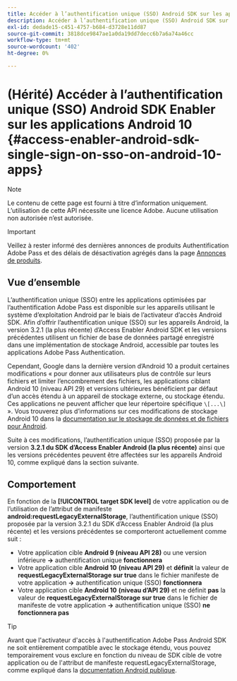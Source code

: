 ```yaml
---
title: Accéder à l’authentification unique (SSO) Android SDK sur les applications Android 10
description: Accéder à l’authentification unique (SSO) Android SDK sur les applications Android 10
exl-id: dedade15-c451-4757-b684-d3728e11dd87
source-git-commit: 3818dce9847ae1a0da19dd7decc6b7a6a74a46cc
workflow-type: tm+mt
source-wordcount: '402'
ht-degree: 0%

---
```


# (Hérité) Accéder à l’authentification unique (SSO) Android SDK Enabler sur les applications Android 10 {#access-enabler-android-sdk-single-sign-on-sso-on-android-10-apps}

>[!NOTE]
>
>Le contenu de cette page est fourni à titre d’information uniquement. L’utilisation de cette API nécessite une licence Adobe. Aucune utilisation non autorisée n’est autorisée.

>[!IMPORTANT]
>
> Veillez à rester informé des dernières annonces de produits Authentification Adobe Pass et des délais de désactivation agrégés dans la page [Annonces de produits](/help/authentication/product-announcements.md).

## Vue d’ensemble

L’authentification unique (SSO) entre les applications optimisées par l’authentification Adobe Pass est disponible sur les appareils utilisant le système d’exploitation Android par le biais de l’activateur d’accès Android SDK. Afin d’offrir l’authentification unique (SSO) sur les appareils Android, la version 3.2.1 (la plus récente) d’Access Enabler Android SDK et les versions précédentes utilisent un fichier de base de données partagé enregistré dans une implémentation de stockage Android, accessible par toutes les applications Adobe Pass Authentication.

Cependant, Google dans la dernière version d’Android 10 a produit certaines modifications « pour donner aux utilisateurs plus de contrôle sur leurs fichiers et limiter l’encombrement des fichiers, les applications ciblant Android 10 (niveau API 29) et versions ultérieures bénéficient par défaut d’un accès étendu à un appareil de stockage externe, ou stockage étendu. Ces applications ne peuvent afficher que leur répertoire spécifique `\[...\]` ». Vous trouverez plus d’informations sur ces modifications de stockage Android 10 dans la [documentation sur le stockage de données et de fichiers pour Android](https://developer.android.com/training/data-storage/files/external-scoped).

Suite à ces modifications, l’authentification unique (SSO) proposée par la version **3.2.1 du SDK d’Access Enabler Android (la plus récente)** ainsi que les versions précédentes peuvent être affectées sur les appareils Android 10, comme expliqué dans la section suivante.

## Comportement

En fonction de la **[!UICONTROL target SDK level]** de votre application ou de l’utilisation de l’attribut de manifeste **android:requestLegacyExternalStorage**, l’authentification unique (SSO) proposée par la version 3.2.1 du SDK d’Access Enabler Android (la plus récente) et les versions précédentes se comporteront actuellement comme suit :

- Votre application cible **Android 9 (niveau API 28)** ou une version inférieure **-\>** authentification unique **fonctionnera**
- Votre application cible **Android 10** **(niveau API 29)** et **définit** la valeur de **requestLegacyExternalStorage sur true** dans le fichier manifeste de votre application **-\>** authentification unique (SSO) **fonctionnera**
- Votre application cible **Android 10** **(niveau d’API 29)** et ne définit **pas** la valeur de **requestLegacyExternalStorage sur true** dans le fichier de manifeste de votre application **-\>** authentification unique (SSO) **ne fonctionnera pas**

>[!TIP]
>
> Avant que l&#39;activateur d&#39;accès à l&#39;authentification Adobe Pass Android SDK ne soit entièrement compatible avec le stockage étendu, vous pouvez temporairement vous exclure en fonction du niveau de SDK cible de votre application ou de l&#39;attribut de manifeste requestLegacyExternalStorage, comme expliqué dans la [documentation Android publique](https://developer.android.com/training/data-storage/files/external-scoped#opt-out-of-scoped-storage).
